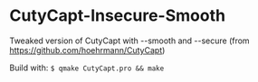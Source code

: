 # CutyCapt-Insecure-Smooth
Tweaked version of CutyCapt with --smooth and --secure (from https://github.com/hoehrmann/CutyCapt)

Build with:
```$ qmake CutyCapt.pro && make```
